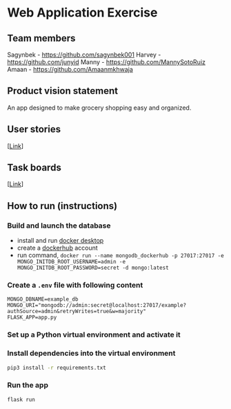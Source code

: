 # Web Application Exercise

## Team members
Sagynbek - https://github.com/sagynbek001
Harvey - https://github.com/junyid
Manny - https://github.com/MannySotoRuiz
Amaan - https://github.com/Amaanmkhwaja

## Product vision statement

An app designed to make grocery shopping easy and organized. 

## User stories

[[Link](https://github.com/software-students-fall2022/web-app-exercise-team-16-1/issues)]

## Task boards

[[Link](https://github.com/software-students-fall2022/web-app-exercise-team-16-1/projects)]

## How to run (instructions)

### Build and launch the database

- install and run [docker desktop](https://www.docker.com/get-started)
- create a [dockerhub](https://hub.docker.com/signup) account
- run command, `docker run --name mongodb_dockerhub -p 27017:27017 -e MONGO_INITDB_ROOT_USERNAME=admin -e MONGO_INITDB_ROOT_PASSWORD=secret -d mongo:latest`

### Create a `.env` file with following content

```
MONGO_DBNAME=example_db
MONGO_URI="mongodb://admin:secret@localhost:27017/example?authSource=admin&retryWrites=true&w=majority"
FLASK_APP=app.py
```

### Set up a Python virtual environment and activate it

### Install dependencies into the virtual environment

```bash
pip3 install -r requirements.txt
```

### Run the app

`flask run`
